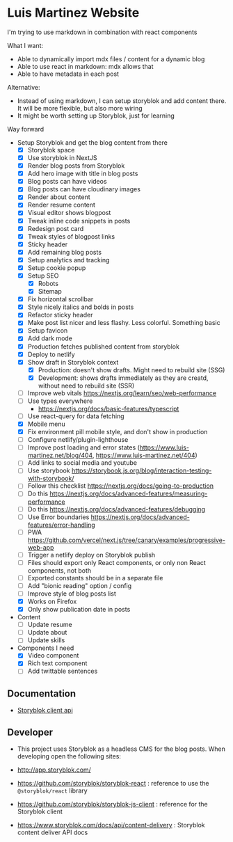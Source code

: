 # Luis Martinez Website

I'm trying to use markdown in combination with react components

What I want:

- Able to dynamically import mdx files / content for a dynamic blog
- Able to use react in markdown: mdx allows that
- Able to have metadata in each post

Alternative:

- Instead of using markdown, I can setup storyblok and add content there. It will be more flexible, but also more wiring
- It might be worth setting up Storyblok, just for learning

Way forward

- Setup Storyblok and get the blog content from there
  - [x] Storyblok space
  - [x] Use storyblok in NextJS
  - [x] Render blog posts from Storyblok
  - [x] Add hero image with title in blog posts
  - [x] Blog posts can have videos
  - [x] Blog posts can have cloudinary images
  - [x] Render about content
  - [x] Render resume content
  - [x] Visual editor shows blogpost
  - [x] Tweak inline code snippets in posts
  - [x] Redesign post card
  - [x] Tweak styles of blogpost links
  - [x] Sticky header
  - [x] Add remaining blog posts
  - [x] Setup analytics and tracking
  - [x] Setup cookie popup
  - [x] Setup SEO
    - [x] Robots
    - [x] Sitemap
  - [x] Fix horizontal scrollbar
  - [x] Style nicely italics and bolds in posts
  - [x] Refactor sticky header
  - [x] Make post list nicer and less flashy. Less colorful. Something basic
  - [x] Setup favicon
  - [x] Add dark mode
  - [x] Production fetches published content from storyblok
  - [x] Deploy to netlify
  - [x] Show draft in Storyblok context
    - [x] Production: doesn't show drafts. Might need to rebuild site (SSG)
    - [x] Development: shows drafts immediately as they are creatd, without need to rebuild site (SSR)
  - [ ] Improve web vitals https://nextjs.org/learn/seo/web-performance
  - [ ] Use types everywhere
    - https://nextjs.org/docs/basic-features/typescript
  - [ ] Use react-query for data fetching
  - [x] Mobile menu
  - [x] Fix environment pill mobile style, and don't show in production
  - [ ] Configure netlify/plugin-lighthouse
  - [ ] Improve post loading and error states (https://www.luis-martinez.net/blog/404, https://www.luis-martinez.net/404)
  - [ ] Add links to social media and youtube
  - [ ] Use storybook https://storybook.js.org/blog/interaction-testing-with-storybook/
  - [ ] Follow this checklist https://nextjs.org/docs/going-to-production
  - [ ] Do this https://nextjs.org/docs/advanced-features/measuring-performance
  - [ ] Do this https://nextjs.org/docs/advanced-features/debugging
  - [ ] Use Error boundaries https://nextjs.org/docs/advanced-features/error-handling
  - [ ] PWA https://github.com/vercel/next.js/tree/canary/examples/progressive-web-app
  - [ ] Trigger a netlify deploy on Storyblok publish
  - [ ] Files should export only React components, or only non React components, not both
  - [ ] Exported constants should be in a separate file
  - [ ] Add "bionic reading" option / config
  - [ ] Improve style of blog posts list
  - [x] Works on Firefox
  - [x] Only show publication date in posts

- Content
  - [ ] Update resume
  - [ ] Update about
  - [ ] Update skills

- Components I need
  - [x] Video component
  - [x] Rich text component
  - [ ] Add twittable sentences

## Documentation

- [Storyblok client api](https://github.com/storyblok/storyblok-js-client#class-storyblok)

## Developer

- This project uses Storyblok as a headless CMS for the blog posts. When developing open the following sites:

- http://app.storyblok.com/
- https://github.com/storyblok/storyblok-react : reference to use the `@storyblok/react` library
- https://github.com/storyblok/storyblok-js-client : reference for the Storyblok client
- https://www.storyblok.com/docs/api/content-delivery : Storyblok content deliver API docs
